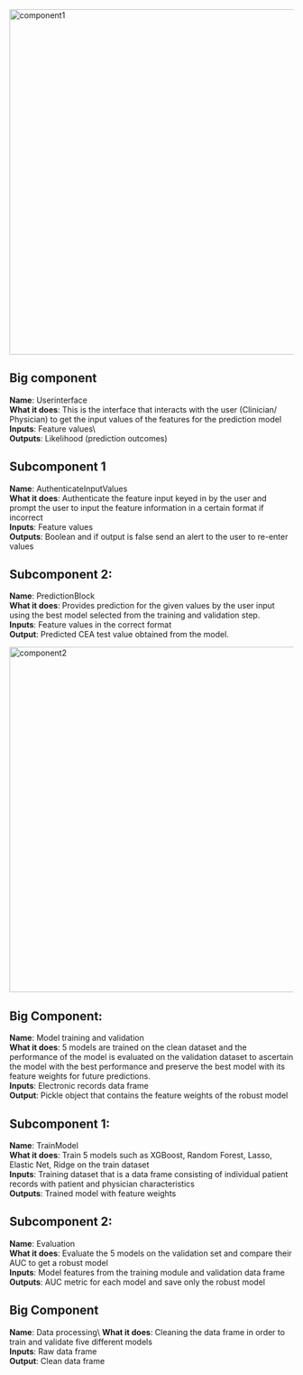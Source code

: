 <img width="612" alt="component1" src="https://github.com/ML4CEA/CEATestingModel/assets/62965045/97a9a691-fb77-465d-a55c-ae974ba6d99a">

## Big component
**Name**: Userinterface\
**What it does**: This is the interface that interacts with the user (Clinician/ Physician) to get the input values of the features for the prediction model\
**Inputs**: Feature values\  
**Outputs**: Likelihood (prediction outcomes)

## Subcomponent 1
**Name**: AuthenticateInputValues\
**What it does**: Authenticate the feature input keyed in by the user and prompt the user to input the feature information in a certain format if incorrect\
**Inputs**: Feature values  
**Outputs**: Boolean and if output is false send an alert to the user to re-enter values
 
## Subcomponent 2:
**Name**: PredictionBlock\
**What it does**: Provides prediction for the given values by the user input using the best model selected from the training and validation step.\
**Inputs**: Feature values in the correct format  
**Output**: Predicted CEA test value obtained from the model.


<img width="612" alt="component2" src="https://github.com/ML4CEA/CEATestingModel/assets/62965045/1c151c67-651f-4632-a218-1bd481a85f03">

## Big Component:
**Name**: Model training and validation\
**What it does**: 5 models are trained on the clean dataset and the performance of the model is evaluated on the validation dataset to ascertain the model with the best performance and preserve the best model with its feature weights for future predictions.\
**Inputs**: Electronic records data frame  
**Output**: Pickle object that contains the feature weights of the robust model 

## Subcomponent 1: 
**Name**: TrainModel\
**What it does**: Train 5 models such as XGBoost, Random Forest, Lasso, Elastic Net, Ridge on the train dataset\
**Inputs**: Training dataset that is a data frame consisting of individual patient records with patient and physician characteristics  
**Outputs**: Trained model with feature weights

## Subcomponent 2:
**Name**: Evaluation\
**What it does**: Evaluate the 5 models on the validation set and compare their AUC to get a robust model\
**Inputs**: Model features from the training module and validation data frame  
**Outputs**: AUC metric for each model and save only the robust model

## Big Component
**Name**: Data processing\ 
**What it does**: Cleaning the data frame in order to train and validate five different models\
**Inputs**: Raw data frame  
**Output**: Clean data frame

